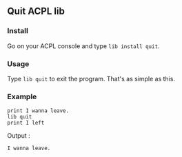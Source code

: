 ## Quit ACPL lib

### Install 
Go on your ACPL console and type `lib install quit`.

### Usage 
Type `lib quit` to exit the program.
That's as simple as this.

### Example
```
print I wanna leave.
lib quit
print I left
```
Output :
```
I wanna leave.
```
